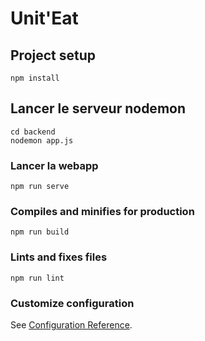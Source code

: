 # Unit'Eat

## Project setup
```
npm install

```

## Lancer le serveur nodemon
```
cd backend
nodemon app.js

```

### Lancer la webapp
```
npm run serve
```

### Compiles and minifies for production
```
npm run build
```

### Lints and fixes files
```
npm run lint
```

### Customize configuration
See [Configuration Reference](https://cli.vuejs.org/config/).
